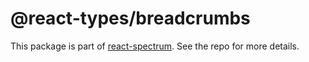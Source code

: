 # @react-types/breadcrumbs

This package is part of [react-spectrum](https://github.com/adobe/react-spectrum). See the repo for more details.
